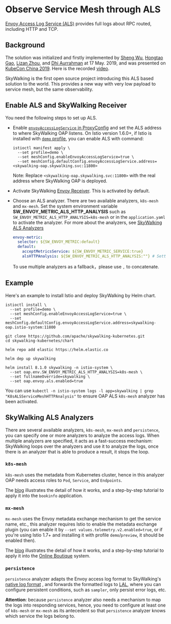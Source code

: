 # Observe Service Mesh through ALS

[Envoy Access Log Service (ALS)](https://www.envoyproxy.io/docs/envoy/latest/api-v2/service/accesslog/v2/als.proto) provides
full logs about RPC routed, including HTTP and TCP.

## Background

The solution was initialized and firstly implemented by [Sheng Wu](https://github.com/wu-sheng), [Hongtao Gao](https://github.com/hanahmily), [Lizan Zhou](https://github.com/lizan), 
and [Dhi Aurrahman](https://github.com/dio) at 17 May. 2019, and was presented on [KubeCon China 2019](https://kccncosschn19eng.sched.com/event/NroB/observability-in-service-mesh-powered-by-envoy-and-apache-skywalking-sheng-wu-lizan-zhou-tetrate).
Here is the recorded [video](https://www.youtube.com/watch?v=tERm39ju9ew).

SkyWalking is the first open source project introducing this ALS based solution to the world. This provides a new way with very low payload to service mesh, but the same observability.

## Enable ALS and SkyWalking Receiver

You need the following steps to set up ALS.

- Enable [`envoyAccessLogService` in ProxyConfig](https://istio.io/docs/reference/config/istio.mesh.v1alpha1/#ProxyConfig) and set the ALS address to where SkyWalking OAP listens.
On Istio version 1.6.0+, if Istio is installed with [`demo` profile](https://istio.io/latest/docs/setup/additional-setup/config-profiles/), you can enable ALS with command:

   ```shell
   istioctl manifest apply \
     --set profile=demo \
     --set meshConfig.enableEnvoyAccessLogService=true \
     --set meshConfig.defaultConfig.envoyAccessLogService.address=<skywalking-oap.skywalking.svc:11800>
   ```

   Note: Replace `<skywalking-oap.skywalking.svc:11800>` with the real address where SkyWalking OAP is deployed.
    
- Activate SkyWalking [Envoy Receiver](../backend/backend-receivers.md). This is activated by default. 

- Choose an ALS analyzer. There are two available analyzers, `k8s-mesh` and `mx-mesh`.
  Set the system environment variable **SW_ENVOY_METRIC_ALS_HTTP_ANALYSIS** such as `SW_ENVOY_METRIC_ALS_HTTP_ANALYSIS=k8s-mesh`
  or in the `application.yaml` to activate the analyzer. For more about the analyzers, see [SkyWalking ALS Analyzers](#skywalking-als-analyzers)

   ```yaml
   envoy-metric:
     selector: ${SW_ENVOY_METRIC:default}
     default:
       acceptMetricsService: ${SW_ENVOY_METRIC_SERVICE:true}
       alsHTTPAnalysis: ${SW_ENVOY_METRIC_ALS_HTTP_ANALYSIS:""} # Setting the system env variable would override this. 
   ```

   To use multiple analyzers as a fallback，please use `,` to concatenate.

## Example

Here's an example to install Istio and deploy SkyWalking by Helm chart.

```shell
istioctl install \
  --set profile=demo \
  --set meshConfig.enableEnvoyAccessLogService=true \
  --set meshConfig.defaultConfig.envoyAccessLogService.address=skywalking-oap.istio-system:11800

git clone https://github.com/apache/skywalking-kubernetes.git
cd skywalking-kubernetes/chart

helm repo add elastic https://helm.elastic.co

helm dep up skywalking

helm install 8.1.0 skywalking -n istio-system \
  --set oap.env.SW_ENVOY_METRIC_ALS_HTTP_ANALYSIS=k8s-mesh \
  --set fullnameOverride=skywalking \
  --set oap.envoy.als.enabled=true
```

You can use `kubectl -n istio-system logs -l app=skywalking | grep "K8sALSServiceMeshHTTPAnalysis"` to ensure OAP ALS `k8s-mesh` analyzer has been activated.

## SkyWalking ALS Analyzers

There are several available analyzers, `k8s-mesh`, `mx-mesh` and `persistence`, you can specify one or more
analyzers to analyze the access logs. When multiple analyzers are specified, it acts as a fast-success mechanism:
SkyWalking loops over the analyzers and use it to analyze the logs, once there is an analyzer that is able to produce a
result, it stops the loop.

### `k8s-mesh`

`k8s-mesh` uses the metadata from Kubernetes cluster, hence in this analyzer OAP needs access roles to `Pod`, `Service`, and `Endpoints`.

The [blog](https://skywalking.apache.org/blog/2020-12-03-obs-service-mesh-with-sw-and-als/) illustrates the detail of how it works, and a step-by-step tutorial to apply it into the `bookinfo` application.

### `mx-mesh`

`mx-mesh` uses the Envoy metadata exchange mechanism to get the service name, etc.,
this analyzer requires Istio to enable the metadata exchange plugin (you can enable it by `--set values.telemetry.v2.enabled=true`,
or if you're using Istio 1.7+ and installing it with profile `demo`/`preview`, it should be enabled then).

The [blog](https://skywalking.apache.org/blog/obs-service-mesh-vm-with-sw-and-als/) illustrates the detail of how it works, and a step-by-step tutorial to apply it into the [Online Boutique](https://github.com/GoogleCloudPlatform/microservices-demo) system.

### `persistence`

`persistence` analyzer adapts the Envoy access log format to
SkyWalking's [native log format](https://github.com/apache/skywalking-data-collect-protocol/blob/master/logging/Logging.proto)
, and forwards the formatted logs to [LAL](../../concepts-and-designs/lal.md), where you can configure persistent
conditions, such as `sampler`, only persist error logs, etc.

**Attention**: because `persistence` analyzer also needs a mechanism to map the logs into responding services, hence,
you need to configure at least one of `k8s-mesh` or `mx-mesh` as its antecedent so that `persistence` analyzer knows which service the
logs belong to.
